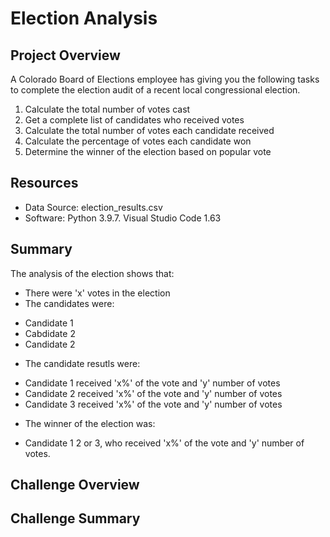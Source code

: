 # Election Analysis

## Project Overview
A Colorado Board of Elections employee has giving you the following tasks to complete the election audit of a recent local congressional election.
1. Calculate the total number of votes cast
2. Get a complete list of candidates who received votes
3. Calculate the total number of votes each candidate received
4. Calculate the percentage of votes each candidate won
5. Determine the winner of the election based on popular vote

## Resources
* Data Source: election_results.csv
* Software: Python 3.9.7. Visual Studio Code 1.63

## Summary
The analysis of the election shows that:
* There were 'x' votes in the election
* The candidates were:
- Candidate 1
- Cabdidate 2
- Candidate 2
* The candidate resutls were:
- Candidate 1 received 'x%' of the vote and 'y' number of votes
- Candidate 2 received 'x%' of the vote and 'y' number of votes
- Candidate 3 received 'x%' of the vote and 'y' number of votes
* The winner of the election was:
- Candidate  1 2 or 3, who received 'x%' of the vote and 'y' number of votes.

## Challenge Overview

## Challenge Summary
